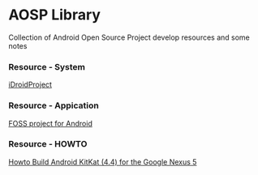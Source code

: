 # AOSP Library
Collection of Android Open Source Project develop resources and some notes

### Resource - System 
[iDroidProject](http://www.idroidproject.org/wiki/Compiling_Android)

### Resource - Appication
[FOSS project for Android](https://f-droid.org/)

### Resource - HOWTO
[Howto Build Android KitKat (4.4) for the Google Nexus 5](http://nosemaj.org/howto-build-android-kitkat-nexus-5)

